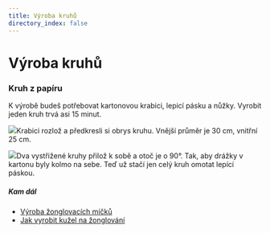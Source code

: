 ```yaml
---
title: Výroba kruhů
directory_index: false
---
```


# Výroba kruhů

### Kruh z papíru

K výrobě budeš potřebovat kartonovou krabici, lepicí pásku a nůžky. Vyrobit jeden kruh trvá asi 15 minut.

![](/img/k/kruhy-vyrobaa.png)Krabici rozlož a předkresli si obrys kruhu. Vnější průměr je 30 cm, vnitřní 25 cm.

![](/img/k/kruhy-vyrobab.png)Dva vystřižené kruhy přilož k sobě a otoč je o 90°. Tak, aby drážky v kartonu byly kolmo na sebe. Teď už stačí jen celý kruh omotat lepící páskou.

##### Kam dál

- [Výroba žonglovacích míčků](/micky/vyroba.html "Jak vyrobit pěkné a levné míčky na žonglování")
- [Jak vyrobit kužel na žonglování](/kuzely/vyroba.html "Návod na výrobu kuželu z novin.")

